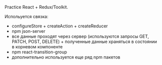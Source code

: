 Practice React + Redux/Toolkit.

Испольуется связка:
* configureStore + createAction + createReducer
* npm json-server
* все данные проходят через сервер (используются запросы GET, PATCH, POST, DELETE) + полученные данные храняться в состоянии в корневом компоненте
* npm react-transition-group
* дополнительно используется еще ряд npm пакетов
